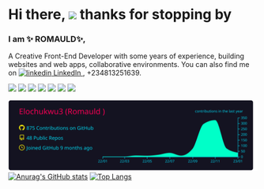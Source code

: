 

# Hi there, <img src="https://raw.githubusercontent.com/MartinHeinz/MartinHeinz/master/wave.gif" width="60px"> thanks for stopping by

### I am ✨ ROMAULD✨,

A Creative Front-End Developer with some years of experience, building websites and web apps, collaborative environments. You can also find me on 
<a href="https://www.linkedin.com/in/romauld-elochukwu-622693238/" rel="nofollow noreferrer">
  <img src="https://i.stack.imgur.com/gVE0j.png" alt="linkedin"> LinkedIn
</a>, +234813251639.

![](https://img.shields.io/badge/code-HTML-informational?style=flat&logo=html5&logoColor=white&color=2bbc8a)
![](https://img.shields.io/badge/tools-CSS-informational?style=flat&logo=css3&logoColor=white&color=2bbc8a)
![](https://img.shields.io/badge/Tools-SASS/SCSS-informational?style=flat&logo=sass&logoColor=white&color=2bbc8a)
![](https://img.shields.io/badge/Code-JavaScript-informational?style=flat&logo=javascript&logoColor=white&color=2bbc8a)
![](https://img.shields.io/badge/Tools-Bootstrap-informational?style=flat&logo=bootstrap&logoColor=white&color=2bbc8a)
![](https://img.shields.io/badge/Tools-Tailwind-informational?style=flat&logo=tailwind&logoColor=white&color=2bbc8a)
![](https://img.shields.io/badge/Code-React-informational?style=flat&logo=react&logoColor=white&color=2bbc8a)


[![](https://raw.githubusercontent.com/Elochukwu3/Elochukwu3/master/profile-summary-card-output/2077/0-profile-details.svg)](https://github.com/Elochukwu3)
[![Anurag's GitHub stats](https://github-readme-stats.vercel.app/api?username=elochukwu3&show_icons=true&theme=radical)](https://github.com/Elochukwu3)
[![Top Langs](https://github-readme-stats.vercel.app/api/top-langs/?username=Elochukwu3&layout=compact&show_icons=true&theme=radical)](https://github.com/Elochukwu3)


